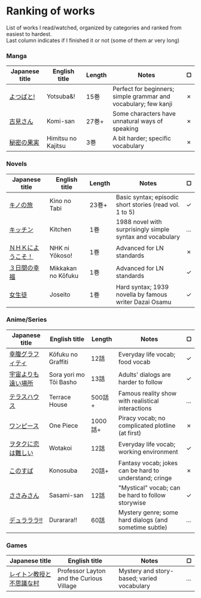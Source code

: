 # Ranking of works

List of works I read/watched, organized by categories and ranked from easiest to hardest.<br>
Last column indicates if I finished it or not (some of them ar very long)

### Manga

| Japanese title | English title | Length | Notes | ▢
| ----------- | ----------- | ----------- | ----------- | -----------
| [よつばと!](https://anilist.co/manga/30104/) | Yotsuba&! | 15巻 | Perfect for beginners; simple grammar and vocabulary; few kanji | ✗
| [古見さん](https://anilist.co/manga/97852/) | Komi-san | 27巻+ | Some characters have unnatural ways of speaking | ✗
| [秘密の果実](https://anilist.co/manga/116835/) | Himitsu no Kajitsu | 3巻 | A bit harder; specific vocabulary | ✗

### Novels

| Japanese title | English title | Length | Notes | ▢
| ----------- | ----------- | ----------- | ----------- | -----------
| [キノの旅](https://anilist.co/manga/30399/the-Beautiful-World/) | Kino no Tabi | 23巻+ | Basic syntax; episodic short stories (read vol. 1 to 5) | ✓
| [キッチン](https://www.goodreads.com/book/show/50144.Kitchen) | Kitchen | 1巻 | 1988 novel with surprisingly simple syntax and vocabulary | ...
| [ＮＨＫにようこそ！](https://anilist.co/manga/35249/) | NHK ni Yōkoso! | 1巻 | Advanced for LN standards | ✗
| [３日間の幸福](https://anilist.co/manga/98361/) | Mikkakan no Kōfuku | 1巻 | Advanced for LN standards | ✓
| [女生徒](https://www.goodreads.com/book/show/17854977-joseito) | Joseito | 1巻 | Hard syntax; 1939 novella by famous writer Dazai Osamu | ✓

### Anime/Series

| Japanese title | English title | Length | Notes | ▢
| ----------- | ----------- | ----------- | ----------- | -----------
| [幸腹グラフィティ](https://anilist.co/anime/20744/) | Kōfuku no Graffiti | 12話 | Everyday life vocab; food vocab | ✓
| [宇宙よりも遠い場所](https://anilist.co/anime/99426/) | Sora yori mo Tōi Basho | 13話 | Adults' dialogs are harder to follow | ✓
| [テラスハウス](https://en.wikipedia.org/wiki/Terrace_House) | Terrace House | 500話+ | Famous reality show with realistical interactions | ...
| [ワンピース](https://anilist.co/anime/21/ONE-PIECE/) | One Piece | 1000話+ | Piracy vocab; no complicated plotline (at first) | ✗
| [ヲタクに恋は難しい](https://anilist.co/anime/99578/) | Wotakoi | 12話 | Everyday life vocab; working environment | ✓
| [このすば](https://anilist.co/anime/21202/) | Konosuba | 20話+ | Fantasy vocab; jokes can be hard to understand; cringe | ✗
| [ささみさん](https://anilist.co/anime/14515/) | Sasami-san | 12話 | "Mystical" vocab; can be hard to follow storywise | ✓
| [デュラララ!!](https://anilist.co/anime/6746/) | Durarara!! | 60話 | Mystery genre; some hard dialogs (and sometime subtle) | ...

### Games

| Japanese title | English title | Notes | ▢
| ----------- | ----------- | ----------- | -----------
| [レイトン教授と不思議な村](https://ja.wikipedia.org/wiki/%E3%83%AC%E3%82%A4%E3%83%88%E3%83%B3%E6%95%99%E6%8E%88%E3%81%A8%E4%B8%8D%E6%80%9D%E8%AD%B0%E3%81%AA%E7%94%BA) | Professor Layton and the Curious Village | Mystery and story-based; varied vocabulary | ...
